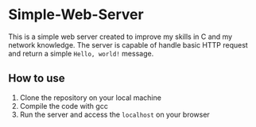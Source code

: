 # Simple-Web-Server

This is a simple web server created to improve my skills in C
and my network knowledge. The server is capable of handle basic
HTTP request and return a simple `Hello, world!` message.

## How to use

1. Clone the repository on your local machine
2. Compile the code with gcc
3. Run the server and access the `localhost` on your browser
